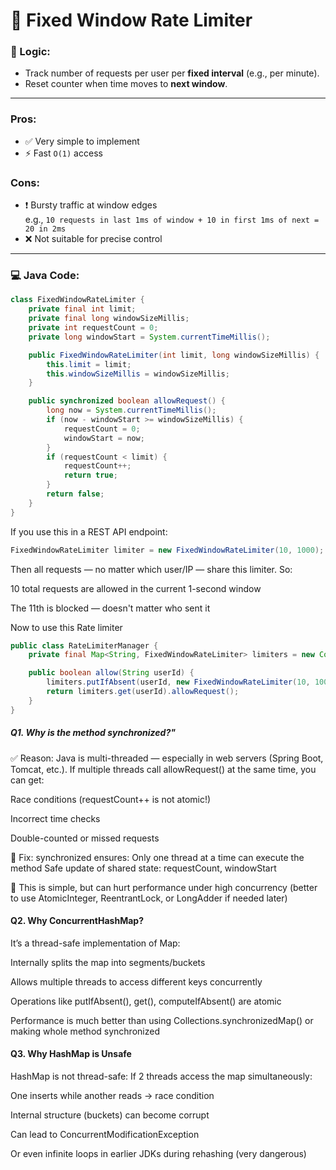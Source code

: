 # 🧮 Fixed Window Rate Limiter

### 📌 Logic:
- Track number of requests per user per **fixed interval** (e.g., per minute).
- Reset counter when time moves to **next window**.

---

### Pros:
- ✅ Very simple to implement  
- ⚡ Fast `O(1)` access

###  Cons:
- ❗ Bursty traffic at window edges  
  e.g., `10 requests in last 1ms of window + 10 in first 1ms of next = 20 in 2ms`  
- ❌ Not suitable for precise control

---

### 💻 Java Code:

```java
class FixedWindowRateLimiter {
    private final int limit;
    private final long windowSizeMillis;
    private int requestCount = 0;
    private long windowStart = System.currentTimeMillis();

    public FixedWindowRateLimiter(int limit, long windowSizeMillis) {
        this.limit = limit;
        this.windowSizeMillis = windowSizeMillis;
    }

    public synchronized boolean allowRequest() {
        long now = System.currentTimeMillis();
        if (now - windowStart >= windowSizeMillis) {
            requestCount = 0;
            windowStart = now;
        }
        if (requestCount < limit) {
            requestCount++;
            return true;
        }
        return false;
    }
}
```
If you use this in a REST API endpoint:

```java
FixedWindowRateLimiter limiter = new FixedWindowRateLimiter(10, 1000);
```
Then all requests — no matter which user/IP — share this limiter. So:

10 total requests are allowed in the current 1-second window

The 11th is blocked — doesn't matter who sent it

Now to use this Rate limiter
```java
public class RateLimiterManager {
    private final Map<String, FixedWindowRateLimiter> limiters = new ConcurrentHashMap<>();

    public boolean allow(String userId) {
        limiters.putIfAbsent(userId, new FixedWindowRateLimiter(10, 1000));
        return limiters.get(userId).allowRequest();
    }
}
```

##### Q1. Why is the method synchronized?"
✅ Reason:
Java is multi-threaded — especially in web servers (Spring Boot, Tomcat, etc.). If multiple threads call allowRequest() at the same time, you can get:

Race conditions (requestCount++ is not atomic!)

Incorrect time checks

Double-counted or missed requests

🧠 Fix:
synchronized ensures:
Only one thread at a time can execute the method
Safe update of shared state: requestCount, windowStart

🔁 This is simple, but can hurt performance under high concurrency (better to use AtomicInteger, ReentrantLock, or LongAdder if needed later)


#### Q2. Why ConcurrentHashMap?
It’s a thread-safe implementation of Map:

Internally splits the map into segments/buckets

Allows multiple threads to access different keys concurrently

Operations like putIfAbsent(), get(), computeIfAbsent() are atomic

Performance is much better than using Collections.synchronizedMap() or making whole method synchronized

#### Q3. Why HashMap is Unsafe
HashMap is not thread-safe:
If 2 threads access the map simultaneously:

One inserts while another reads → race condition

Internal structure (buckets) can become corrupt

Can lead to ConcurrentModificationException

Or even infinite loops in earlier JDKs during rehashing (very dangerous)

